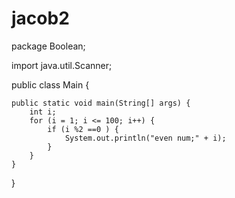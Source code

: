 # jacob2
package Boolean;

import java.util.Scanner;

public class Main {

    public static void main(String[] args) {
        int i;
        for (i = 1; i <= 100; i++) {
            if (i %2 ==0 ) {
                System.out.println("even num;" + i);
            }
        }
    }
}
